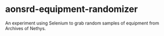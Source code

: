 # aonsrd-equipment-randomizer
An experiment using Selenium to grab random samples of equipment from Archives of Nethys.
